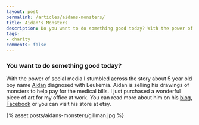 ```yaml
---
layout: post
permalink: /articles/aidans-monsters/
title: Aidan's Monsters
description: Do you want to do something good today? With the power of social media, I stumbled across the story about 5-year-old boy name Aidan diagnosed with Leukemia. Aidan is selling his drawings of monsters to help pay for the medical bills. I just purchased a wonderful piece of art for my office at work.
tags:
- charity
comments: false
---
```


<h3>You want to do something good today?</h3>
<p>With the power of social media I stumbled across the story about 5 year old boy name <a href="http://aidforaidan.wordpress.com">Aidan</a> diagnosed with Leukemia. Aidan is selling his <!--http://www.etsy.com/shop/AidansMonsters-->drawings of monsters to help pay for the medical bills. I just purchased a wonderful piece of art for my office at work. You can read more about him on his <a href="http://aidforaidan.wordpress.com">blog</a>, <a href="http://www.facebook.com/pages/Aid-for-Aidan/168065143207856?v=wall">Facebook</a> or you can visit his store at <!--http://www.etsy.com/shop/AidansMonsters-->etsy.</p>
<p>{% asset posts/aidans-monsters/gillman.jpg %}</p>
